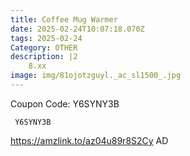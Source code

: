 ```yaml
---
title: Coffee Mug Warmer
date: 2025-02-24T10:07:18.070Z
tags: 2025-02-24
Category: OTHER
description: |2
    8.xx
image: img/81ojotzguyl._ac_sl1500_.jpg
---
```

C﻿oupon Code: Y6SYNY3B

<pre class="language-javascript"><code

class="language-javascript"> Y6SYNY3B </code></pre>

https://amzlink.to/az04u89r8S2Cy
AD